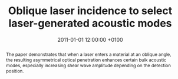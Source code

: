 ---
title: "Oblique laser incidence to select laser-generated acoustic modes"
date: 2011-01-01 12:00:00 +0100
selected: false
pub: "Journal of Physics: Conference Series 278: 012030"
pub_date: "2011"
semantic_scholar_id: fce8131fb25687a7737f4bf08e6a76290235f35b
abstract: >-
  The paper demonstrates that when a laser enters a material at an oblique angle, the resulting asymmetrical optical 
  penetration enhances certain bulk acoustic modes, especially increasing shear wave amplitude depending on the detection position.
cover: /assets/images/covers/Cover_Raetz_2011_10-1088_1742-6596_278_1_012030.png
authors:
  - Samuel Raetz
  - Thomas Dehoux
  - Bertrand Audoin
links:
  DOI: http://dx.doi.org/10.1088/1742-6596/278/1/012030
#  PDF: /assets/publications_pdf/Raetz_2011_10-1088_1742-6596_278_1_012030.pdf

---
